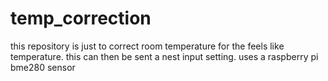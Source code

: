 # temp_correction
this repository is just to correct room temperature for the feels like temperature.  this can then be sent a nest input setting. uses a raspberry pi bme280 sensor
